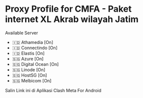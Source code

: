 # Proxy Profile for CMFA - Paket internet XL Akrab wilayah Jatim
Available Server
- 🇮🇩 Athamedia [On]
- 🇮🇩 Connectindo [On]
- 🇮🇩 Elastis [On]
- 🇸🇬 Azure [On]
- 🇸🇬 Digital Ocean [On]
- 🇸🇬 Linode [On]
- 🇸🇬 HostSG [On]
- 🇸🇬 Melbicom [On]

Salin Link ini di Aplikasi Clash Meta For Android
